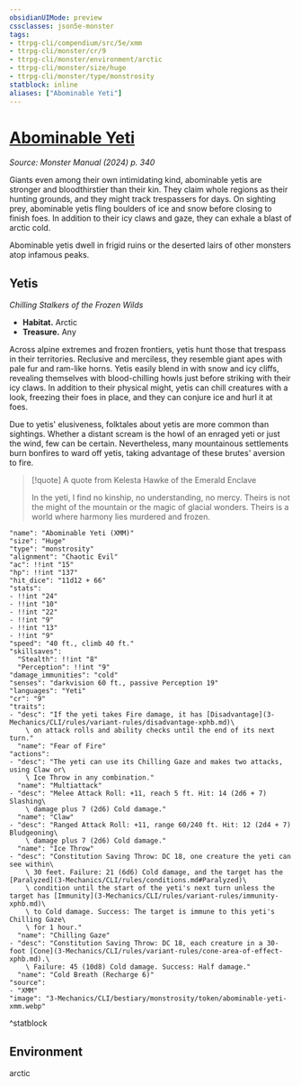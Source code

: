 ```yaml
---
obsidianUIMode: preview
cssclasses: json5e-monster
tags:
- ttrpg-cli/compendium/src/5e/xmm
- ttrpg-cli/monster/cr/9
- ttrpg-cli/monster/environment/arctic
- ttrpg-cli/monster/size/huge
- ttrpg-cli/monster/type/monstrosity
statblock: inline
aliases: ["Abominable Yeti"]
---
```

# [Abominable Yeti](3-Mechanics\CLI\bestiary\monstrosity/abominable-yeti-xmm.md)
*Source: Monster Manual (2024) p. 340*  

Giants even among their own intimidating kind, abominable yetis are stronger and bloodthirstier than their kin. They claim whole regions as their hunting grounds, and they might track trespassers for days. On sighting prey, abominable yetis fling boulders of ice and snow before closing to finish foes. In addition to their icy claws and gaze, they can exhale a blast of arctic cold.

Abominable yetis dwell in frigid ruins or the deserted lairs of other monsters atop infamous peaks.

## Yetis

*Chilling Stalkers of the Frozen Wilds*

- **Habitat.** Arctic  
- **Treasure.** Any  

Across alpine extremes and frozen frontiers, yetis hunt those that trespass in their territories. Reclusive and merciless, they resemble giant apes with pale fur and ram-like horns. Yetis easily blend in with snow and icy cliffs, revealing themselves with blood-chilling howls just before striking with their icy claws. In addition to their physical might, yetis can chill creatures with a look, freezing their foes in place, and they can conjure ice and hurl it at foes.

Due to yetis' elusiveness, folktales about yetis are more common than sightings. Whether a distant scream is the howl of an enraged yeti or just the wind, few can be certain. Nevertheless, many mountainous settlements burn bonfires to ward off yetis, taking advantage of these brutes' aversion to fire.

> [!quote] A quote from Kelesta Hawke of the Emerald Enclave  
> 
> In the yeti, I find no kinship, no understanding, no mercy. Theirs is not the might of the mountain or the magic of glacial wonders. Theirs is a world where harmony lies murdered and frozen.


```statblock
"name": "Abominable Yeti (XMM)"
"size": "Huge"
"type": "monstrosity"
"alignment": "Chaotic Evil"
"ac": !!int "15"
"hp": !!int "137"
"hit_dice": "11d12 + 66"
"stats":
- !!int "24"
- !!int "10"
- !!int "22"
- !!int "9"
- !!int "13"
- !!int "9"
"speed": "40 ft., climb 40 ft."
"skillsaves":
  "Stealth": !!int "8"
  "Perception": !!int "9"
"damage_immunities": "cold"
"senses": "darkvision 60 ft., passive Perception 19"
"languages": "Yeti"
"cr": "9"
"traits":
- "desc": "If the yeti takes Fire damage, it has [Disadvantage](3-Mechanics/CLI/rules/variant-rules/disadvantage-xphb.md)\
    \ on attack rolls and ability checks until the end of its next turn."
  "name": "Fear of Fire"
"actions":
- "desc": "The yeti can use its Chilling Gaze and makes two attacks, using Claw or\
    \ Ice Throw in any combination."
  "name": "Multiattack"
- "desc": "Melee Attack Roll: +11, reach 5 ft. Hit: 14 (2d6 + 7) Slashing\
    \ damage plus 7 (2d6) Cold damage."
  "name": "Claw"
- "desc": "Ranged Attack Roll: +11, range 60/240 ft. Hit: 12 (2d4 + 7) Bludgeoning\
    \ damage plus 7 (2d6) Cold damage."
  "name": "Ice Throw"
- "desc": "Constitution Saving Throw: DC 18, one creature the yeti can see within\
    \ 30 feet. Failure: 21 (6d6) Cold damage, and the target has the [Paralyzed](3-Mechanics/CLI/rules/conditions.md#Paralyzed)\
    \ condition until the start of the yeti's next turn unless the target has [Immunity](3-Mechanics/CLI/rules/variant-rules/immunity-xphb.md)\
    \ to Cold damage. Success: The target is immune to this yeti's Chilling Gaze\
    \ for 1 hour."
  "name": "Chilling Gaze"
- "desc": "Constitution Saving Throw: DC 18, each creature in a 30-foot [Cone](3-Mechanics/CLI/rules/variant-rules/cone-area-of-effect-xphb.md).\
    \ Failure: 45 (10d8) Cold damage. Success: Half damage."
  "name": "Cold Breath (Recharge 6)"
"source":
- "XMM"
"image": "3-Mechanics/CLI/bestiary/monstrosity/token/abominable-yeti-xmm.webp"
```
^statblock

## Environment

arctic